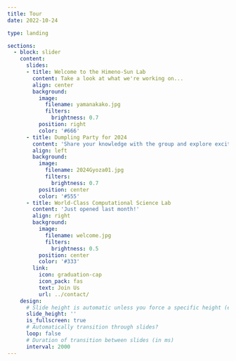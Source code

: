 ```yaml
---
title: Tour
date: 2022-10-24

type: landing

sections:
  - block: slider
    content:
      slides:
      - title: Welcome to the Himeno-Sun Lab
        content: Take a look at what we're working on...
        align: center
        background:
          image:
            filename: yamanakako.jpg
            filters:
              brightness: 0.7
          position: right
          color: '#666'
      - title: Dumpling Party for 2024
        content: 'Share your knowledge with the group and explore exciting new topics together!'
        align: left
        background:
          image:
            filename: 2024Gyoza01.jpg
            filters:
              brightness: 0.7
          position: center
          color: '#555'
      - title: World-Class Computational Science Lab
        content: 'Just opened last month!'
        align: right
        background:
          image:
            filename: welcome.jpg
            filters:
              brightness: 0.5
          position: center
          color: '#333'
        link:
          icon: graduation-cap
          icon_pack: fas
          text: Join Us
          url: ../contact/
    design:
      # Slide height is automatic unless you force a specific height (e.g. '400px')
      slide_height: ''
      is_fullscreen: true
      # Automatically transition through slides?
      loop: false
      # Duration of transition between slides (in ms)
      interval: 2000
---
```

